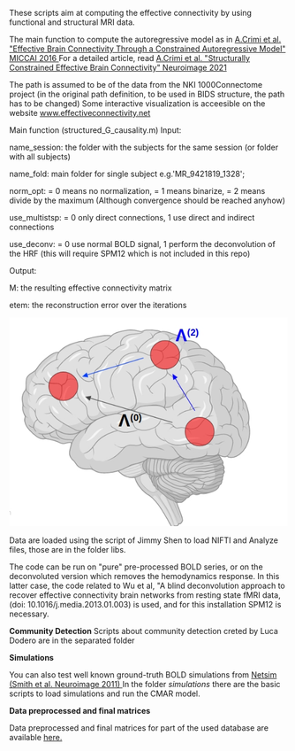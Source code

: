 These scripts aim at computing the effective connectivity by using functional and structural MRI data. 

The main function to compute the autoregressive model as in <a href="https://link.springer.com/chapter/10.1007/978-3-319-46720-7_17" target="_blank"> A.Crimi et al. "Effective Brain Connectivity Through a Constrained Autoregressive Model" MICCAI 2016
</a> 
For a detailed article, read <a href="https://www.sciencedirect.com/science/article/pii/S1053811921005644" target="_blank"> A.Crimi et al. "Structurally Constrained Effective Brain Connectivity" Neuroimage 2021
</a> 

The path is assumed to be of the data from the NKI 1000Connectome project (in the original path definition, to be used in BIDS structure, the path has to be changed)
Some interactive visualization is acceesible on the website
<a href="https://www.effectiveconnectivity.net" target="_blank">www.effectiveconnectivity.net
</a> 

Main function (structured_G_causality.m)
Input: 

name_session: the folder with the subjects for the same session (or folder with all subjects)

name_fold: main folder for single subject e.g.'MR_9421819_1328';

norm_opt: = 0 means no normalization, = 1 means binarize, = 2 means divide by the maximum
(Although convergence should be reached anyhow)

use_multistsp: = 0 only direct connections, 1 use direct and indirect connections

use_deconv: = 0 use normal BOLD signal, 1 perform the deconvolution of the HRF (this will require SPM12 which is not included in this repo)


Output:

M: the resulting effective connectivity matrix

etem: the reconstruction error over the iterations

![alt text](https://github.com/alecrimi/effective_connectivity_toolbox/blob/master/nft.jpg)


Data are loaded using the script of Jimmy Shen to load NIFTI and Analyze files, those are in the folder libs.

The code can be run on "pure" pre-processed BOLD series, or on the deconvoluted version which removes the hemodynamics response. In this latter case, the code related to  Wu et al, "A blind deconvolution approach to recover effective connectivity brain networks from resting state fMRI data, (doi: 10.1016/j.media.2013.01.003) is used, and for this installation  SPM12 is necessary.

**Community Detection**
Scripts about community detection creted by Luca Dodero are in the separated folder

**Simulations**

You can also test well known ground-truth BOLD simulations from <a href="https://www.fmrib.ox.ac.uk/datasets/netsim/" target="_blank"> Netsim (Smith et al. Neuroimage 2011) </a> 
In the folder *simulations* there are the basic scripts to load simulations and run the CMAR model.


**Data preprocessed and final matrices**

Data preprocessed and final matrices for part of the used database are available <a href="https://doi.org/10.5281/zenodo.4711994" target="_blank">here.</a>
